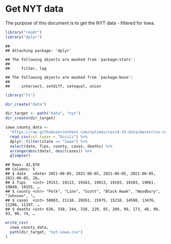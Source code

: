 Get NYT data
================

The purpose of this document is to get the NYT data - filtered for Iowa.

``` r
library("readr")
library("dplyr")
```

    ## 
    ## Attaching package: 'dplyr'

    ## The following objects are masked from 'package:stats':
    ## 
    ##     filter, lag

    ## The following objects are masked from 'package:base':
    ## 
    ##     intersect, setdiff, setequal, union

``` r
library("fs")
```

``` r
dir_create("data")

dir_target <- path("data", "nyt")
dir_create(dir_target)
```

``` r
iowa_county_data <- 
  "https://raw.githubusercontent.com/nytimes/covid-19-data/master/us-counties.csv" %>%
  read_csv(col_types = "Dcciii") %>%
  dplyr::filter(state == "Iowa") %>%
  select(date, fips, county, cases, deaths) %>%
  arrange(desc(date), desc(cases)) %>%
  glimpse()
```

    ## Rows: 42,870
    ## Columns: 5
    ## $ date   <date> 2021-06-05, 2021-06-05, 2021-06-05, 2021-06-05, 2021-06-05, 20…
    ## $ fips   <int> 19153, 19113, 19163, 19013, 19193, 19103, 19061, 19049, 19155, …
    ## $ county <chr> "Polk", "Linn", "Scott", "Black Hawk", "Woodbury", "Johnson", "…
    ## $ cases  <int> 58083, 21116, 20261, 15975, 15210, 14588, 13476, 11266, 11197, …
    ## $ deaths <int> 636, 338, 244, 310, 229, 85, 209, 99, 173, 48, 90, 93, 90, 74, …

``` r
write_csv(
  iowa_county_data,
  path(dir_target, "nyt-iowa.csv")
)
```
